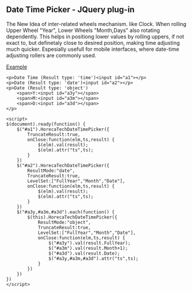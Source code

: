 <h2>Date Time Picker - JQuery plug-in</h2>
The New Idea of inter-related wheels mechanism. like Clock.
When rolling Upper Wheel "Year", Lower Wheels "Month,Days" also rotating dependently.
This helps in positiong lower values by rolling uppers, if not exact to, but definetaly close to desired position, making time adjusting much quicker.
Espesially usefull for mobile interfaces, where date-time adjusting rollers are commonly used.

[Example](http://rawgit.com/dmitrigur/Date-Time-Picker-Relational-Slider-/master/example.html)

	<p>Date Time (Result type: 'time')<input id="a1"></p>
	<p>Date (Result type: 'date')<input id="a2"></p>
	<p>Date (Result type: 'object')
		<span>Y:<input id="a3y"></span>
		<span>M:<input id="a3m"></span>
		<span>D:<input id="a3d"></span>
	</p>

    <script>
	$(document).ready(function() {
		$("#a1").HorecaTechDateTimePicker({
			TruncateResult:true,
			onClose:function(elm,ts,result) {
				$(elm).val(result);
				$(elm).attr("ts",ts);
			}
		})
		$("#a2").HorecaTechDateTimePicker({
			ResultMode:"date",
			TruncateResult:true,
			LevelSet:["FullYear","Month","Date"],
			onClose:function(elm,ts,result) {
				$(elm).val(result);
				$(elm).attr("ts",ts);
			}
		})
		$("#a3y,#a3m,#a3d").each(function() {
			$(this).HorecaTechDateTimePicker({
				ResultMode:"object",
				TruncateResult:true,
				LevelSet:["FullYear","Month","Date"],
				onClose:function(elm,ts,result) {
					$("#a3y").val(result.FullYear);
					$("#a3m").val(result.Month+1);
					$("#a3d").val(result.Date);
					$("#a3y,#a3m,#a3d").attr("ts",ts);
				}
			})
		})
	})    
    </script>
    

